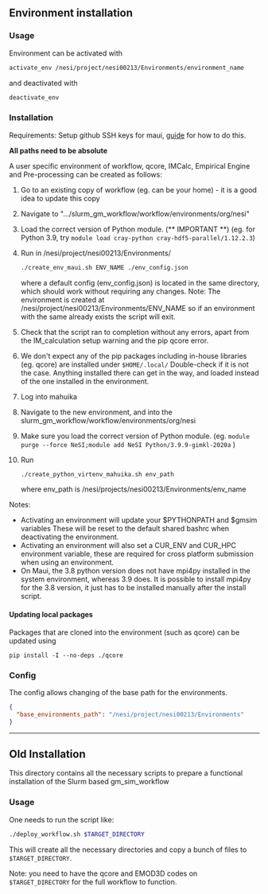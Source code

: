 ## Environment installation

### Usage 
Environment can be activated with 
```bash
activate_env /nesi/project/nesi00213/Environments/environment_name
```

and deactivated with 
```bash
deactivate_env
```

### Installation

Requirements: Setup github SSH keys for maui, 
[guide](https://help.github.com/en/articles/connecting-to-github-with-ssh) for how to do this. 

**All paths need to be absolute**

A user specific environment of workflow, qcore, IMCalc, Empirical Engine and Pre-processing 
can be created as follows:  
1) Go to an existing copy of workflow (eg. can be your home) - it is a good idea to update this copy
2) Navigate to ".../slurm_gm_workflow/workflow/environments/org/nesi"
3) Load the correct version of Python module. (** IMPORTANT **) (eg. for Python 3.9, try `module load cray-python cray-hdf5-parallel/1.12.2.3`)
4) Run   in /nesi/project/nesi00213/Environments/
    ```bash
    ./create_env_maui.sh ENV_NAME ./env_config.json
    ```
    where a default config (env_config.json) is located in the same directory, which should
    work without requiring any changes. 
    Note: The environment is created at /nesi/project/nesi00213/Environments/ENV_NAME
    so if an environment with the same already exists the script will exit.

5) Check that the script ran to completion without any errors, apart from the IM_calculation setup warning and the pip qcore error.
6) We don't expect any of the pip packages including in-house libraries (eg. qcore) are installed under `$HOME/.local/` Double-check if it is not the case. Anything installed there can get in the way, and loaded instead of the one installed in the environment.
7) Log into mahuika
8) Navigate to the new environment, and into the slurm_gm_workflow/workflow/environments/org/nesi
9) Make sure you load the correct version of Python module. (eg. `module purge --force NeSI;module add NeSI Python/3.9.9-gimkl-2020a` )
10) Run
    ```bash
    ./create_python_virtenv_mahuika.sh env_path
    ```
    where env_path is /nesi/projects/nesi00213/Environments/env_name

Notes: 
- Activating an environment will update your $PYTHONPATH and $gmsim variables
These will be reset to the default shared bashrc when deactivating the environment.
- Activating an environment will also set a CUR_ENV and CUR_HPC environment variable,
these are required for cross platform submission when using an environment.
- On Maui, the 3.8 python version does not have mpi4py installed in the system environment, whereas 3.9 does. It is possible to install mpi4py for the 3.8 version, it just has to be installed manually after the install script.

#### Updating local packages
Packages that are cloned into the environment (such as qcore) can be updated using
```
pip install -I --no-deps ./qcore
```

### Config
The config allows changing of the base path for the environments.
```json
{
  "base_environments_path": "/nesi/project/nesi00213/Environments"
}
```


-----------------------------------------------------------

## Old Installation

This directory contains all the necessary scripts to prepare
a functional installation of the Slurm based gm_sim_workflow

### Usage

One needs to run the script like:
```bash
./deploy_workflow.sh $TARGET_DIRECTORY
```

This will create all the necessary directories and copy a bunch of files to `$TARGET_DIRECTORY`. 

Note: you need to have the qcore and EMOD3D codes on `$TARGET_DIRECTORY` for the full workflow to function.


